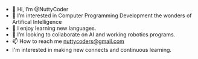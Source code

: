 - 👋 Hi, I’m @NuttyCoder
- 👀 I’m interested in Computer Programming Development the wonders of Artifical Intelligence
- 🌱 I enjoy learning new languages.
- 💞️ I’m looking to collaborate on AI and working robotics programs.
- 📫 How to reach me nuttycoders@gmail.com
- I'm interested in making new connects and continuous learning.

<!---
NuttyCoder/NuttyCoder is a ✨ special ✨ repository because its `README.md` (this file) appears on your GitHub profile.
You can click the Preview link to take a look at your changes.
--->
